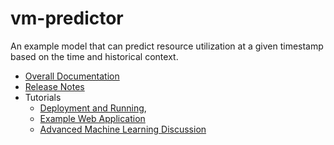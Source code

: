 <!---
.. ===============LICENSE_START=======================================================
.. Acumos CC-BY-4.0
.. ===================================================================================
.. Copyright (C) 2017-2018 AT&T Intellectual Property & Tech Mahindra. All rights reserved.
.. ===================================================================================
.. This Acumos documentation file is distributed by AT&T and Tech Mahindra
.. under the Creative Commons Attribution 4.0 International License (the "License");
.. you may not use this file except in compliance with the License.
.. You may obtain a copy of the License at
..
..      http://creativecommons.org/licenses/by/4.0
..
.. This file is distributed on an "AS IS" BASIS,
.. WITHOUT WARRANTIES OR CONDITIONS OF ANY KIND, either express or implied.
.. See the License for the specific language governing permissions and
.. limitations under the License.
.. ===============LICENSE_END=========================================================
-->

# vm-predictor
An example model that can predict resource utilization at
a given timestamp based on the time and historical context.

* [Overall Documentation](docs/vm-predictor.md)
* [Release Notes](docs/release-notes.md)
* Tutorials
    * [Deployment and Running](docs/tutorials/lesson1.md),
    * [Example Web Application](docs/tutorials/lesson2.md)
    * [Advanced Machine Learning Discussion](docs/tutorials/lesson3.md)


